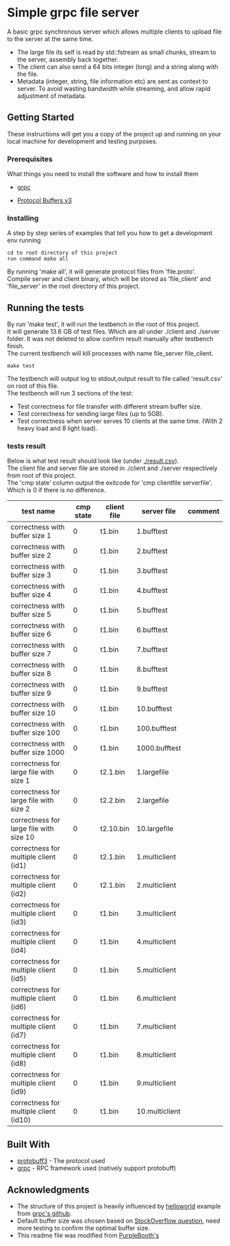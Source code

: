 # Simple grpc file server

A basic grpc synchronous server which allows multiple clients to upload file to the server at the same time.
* The large file its self is read by std::fstream as small chunks, stream to the server, assembly back together. 
* The client can also send a 64 bits integer (long) and a string along with the file.
* Metadata (integer, string, file information etc) are sent as context to server. To avoid wasting bandwidth while streaming, and allow rapid adjustment of metadata.

## Getting Started

These instructions will get you a copy of the project up and running on your local machine for development and testing purposes.

### Prerequisites

What things you need to install the software and how to install them

* [grpc](https://github.com/grpc/grpc/tree/master/src/cpp) 

* [Protocol Buffers v3](https://grpc.io/docs/quickstart/cpp.html#install-protocol-buffers-v3)

### Installing

A step by step series of examples that tell you how to get a development env running


```
cd to root directory of this project
run command make all
```

By running 'make all', it will generate protocol files from 'file.proto'.\
Compile server and client binary, which will be stored as 'file_client' and 'file_server' in the root directory of this project.



## Running the tests

By run 'make test', it will run the testbench in the root of this project.\
It will generate 13.6 GB of test files. Which are all under ./client and ./server folder. It was not deleted to allow confirm result manually after testbench finish.\
The current testbench will kill processes with name file_server file_client.

```
make test
```

The testbench will output log to stdout,output result to file called 'result.csv' on root of this file.\
The testbench will run 3 sections of the test:
* Test correctness for file transfer with different stream buffer size.
* Test correctness for sending large files (up to 5GB).
* Test correctness when server serves 10 clients at the same time. (With 2 heavy load and 8 light load).

### tests result

Below is what test result should look like (under [./result.csv](https://github.com/BenShen98/grpc/blob/master/result.csv)).\
The client file and server file are stored in ./client and ./server respectively from root of this project.\
The 'cmp state' column output the exitcode for 'cmp clientfile serverfile'. Which is 0 if there is no difference.


| test name                               | cmp state | client file | server file | comment |
|-----------------------------------------|-----------|-----------------------------------|----------------------------------|---------|
| correctness with buffer size 1          | 0         | t1.bin                            | 1.bufftest                       |         |
| correctness with buffer size 2          | 0         | t1.bin                            | 2.bufftest                       |         |
| correctness with buffer size 3          | 0         | t1.bin                            | 3.bufftest                       |         |
| correctness with buffer size 4          | 0         | t1.bin                            | 4.bufftest                       |         |
| correctness with buffer size 5          | 0         | t1.bin                            | 5.bufftest                       |         |
| correctness with buffer size 6          | 0         | t1.bin                            | 6.bufftest                       |         |
| correctness with buffer size 7          | 0         | t1.bin                            | 7.bufftest                       |         |
| correctness with buffer size 8          | 0         | t1.bin                            | 8.bufftest                       |         |
| correctness with buffer size 9          | 0         | t1.bin                            | 9.bufftest                       |         |
| correctness with buffer size 10         | 0         | t1.bin                            | 10.bufftest                      |         |
| correctness with buffer size 100        | 0         | t1.bin                            | 100.bufftest                     |         |
| correctness with buffer size 1000       | 0         | t1.bin                            | 1000.bufftest                    |         |
| correctness for large file with size 1  | 0         | t2.1.bin                          | 1.largefile                      |         |
| correctness for large file with size 2  | 0         | t2.2.bin                          | 2.largefile                      |         |
| correctness for large file with size 10 | 0         | t2.10.bin                         | 10.largefile                     |         |
| correctness for multiple client (id1)   | 0         | t2.1.bin                          | 1.multiclient                    |         |
| correctness for multiple client (id2)   | 0         | t2.1.bin                          | 2.multiclient                    |         |
| correctness for multiple client (id3)   | 0         | t1.bin                            | 3.multiclient                    |         |
| correctness for multiple client (id4)   | 0         | t1.bin                            | 4.multiclient                    |         |
| correctness for multiple client (id5)   | 0         | t1.bin                            | 5.multiclient                    |         |
| correctness for multiple client (id6)   | 0         | t1.bin                            | 6.multiclient                    |         |
| correctness for multiple client (id7)   | 0         | t1.bin                            | 7.multiclient                    |         |
| correctness for multiple client (id8)   | 0         | t1.bin                            | 8.multiclient                    |         |
| correctness for multiple client (id9)   | 0         | t1.bin                            | 9.multiclient                    |         |
| correctness for multiple client (id10)  | 0         | t1.bin                            | 10.multiclient                   |         |

## Built With

* [protobuff3](https://developers.google.com/protocol-buffers/docs/proto3) - The protocol used
* [grpc](https://grpc.io/) - RPC framework used (natively support protobuff)


## Acknowledgments

* The structure of this project is heavily influenced by [helloworld](https://github.com/grpc/grpc/tree/master/examples/cpp/helloworld) example from [grpc's github](https://github.com/grpc/).
* Default buffer size was chosen based on [StockOverflow question](https://stackoverflow.com/questions/3033771/file-i-o-with-streams-best-memory-buffer-size), need more testing to confirm the optimal buffer size.
* This readme file was modified from [PurpleBooth's](https://gist.github.com/PurpleBooth/109311bb0361f32d87a2#file-readme-template-md)


